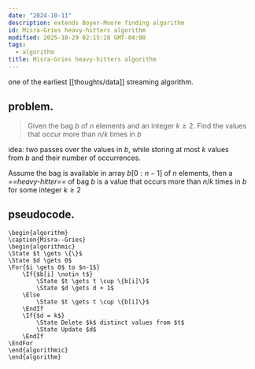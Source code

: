 ```yaml
---
date: "2024-10-11"
description: extends Boyer-Moore finding algorithm
id: Misra-Gries heavy-hitters algorithm
modified: 2025-10-29 02:15:28 GMT-04:00
tags:
  - algorithm
title: Misra-Gries heavy-hitters algorithm
---
```


one of the earliest [[thoughts/data]] streaming algorithm.

## problem.

> Given the bag $b$ of $n$ elements and an integer $k \geq 2$. Find the values that occur more than $n/k$ times in $b$

idea: two passes over the values in $b$, while storing at most $k$ values from $b$ and their number of occurrences.

Assume the bag is available in array $b[0:n-1]$ of $n$ elements, then a _==heavy-hitter==_ of bag $b$ is a value
that occurs more than $n/k$ times in $b$ for some integer $k \geq 2$

## pseudocode.

```pseudo
\begin{algorithm}
\caption{Misra--Gries}
\begin{algorithmic}
\State $t \gets \{\}$
\State $d \gets 0$
\For{$i \gets 0$ to $n-1$}
    \If{$b[i] \notin t$}
        \State $t \gets t \cup \{b[i]\}$
        \State $d \gets d + 1$
    \Else
        \State $t \gets t \cup \{b[i]\}$
    \EndIf
    \If{$d = k$}
        \State Delete $k$ distinct values from $t$
        \State Update $d$
    \EndIf
\EndFor
\end{algorithmic}
\end{algorithm}
```
